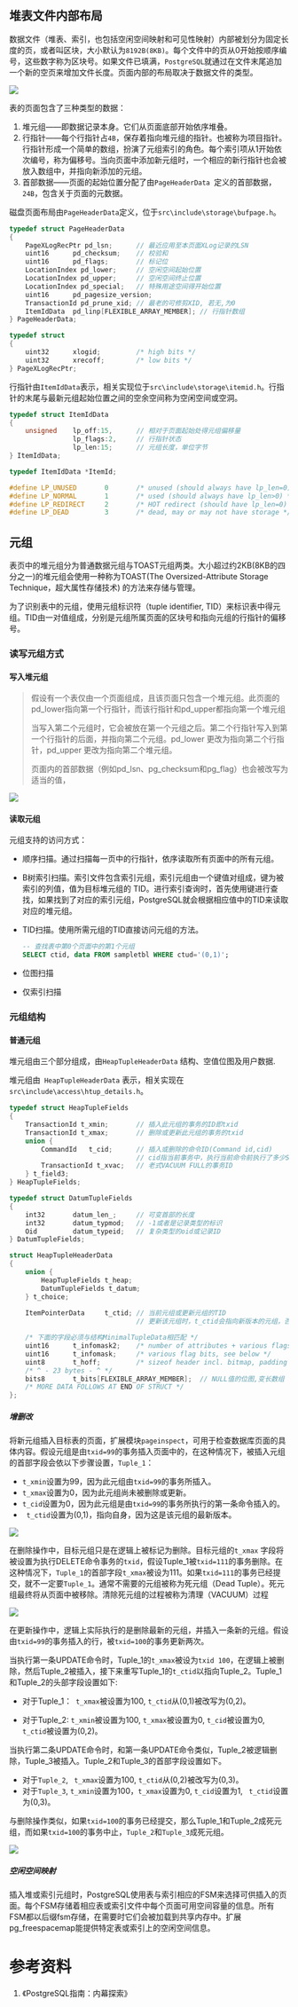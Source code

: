 ## 堆表文件内部布局

数据文件（堆表、索引，也包括空闲空间映射和可见性映射）内部被划分为固定长度的页，或者叫区块，大小默认为`8192B(8KB)`。每个文件中的页从0开始按顺序编号，这些数字称为区块号。如果文件已填满，`PostgreSQL`就通过在文件末尾追加一个新的空页来增加文件长度。页面内部的布局取决于数据文件的类型。

![](./img/table-file-page-location.png)

表的页面包含了三种类型的数据：

1. 堆元组——即数据记录本身。它们从页面底部开始依序堆叠。
2. 行指针——每个行指针占`4B`，保存着指向堆元组的指针。也被称为项目指针。行指针形成一个简单的数组，扮演了元组索引的角色。每个索引项从1开始依次编号，称为偏移号。当向页面中添加新元组时，一个相应的新行指针也会被放入数组中，并指向新添加的元组。
3. 首部数据——页面的起始位置分配了由`PageHeaderData `定义的首部数据，`24B`，包含关于页面的元数据。

磁盘页面布局由`PageHeaderData`定义，位于`src\include\storage\bufpage.h`。

```c
typedef struct PageHeaderData
{
	PageXLogRecPtr pd_lsn;		// 最近应用至本页面XLog记录的LSN
	uint16		pd_checksum;	// 校验和
	uint16		pd_flags;		// 标记位
	LocationIndex pd_lower;		// 空闲空间起始位置
	LocationIndex pd_upper;		// 空闲空间终止位置 
	LocationIndex pd_special;	// 特殊用途空间得开始位置
	uint16		pd_pagesize_version;
	TransactionId pd_prune_xid; // 最老的可修剪XID, 若无,为0
	ItemIdData	pd_linp[FLEXIBLE_ARRAY_MEMBER]; // 行指针数组
} PageHeaderData;

typedef struct
{
	uint32		xlogid;			/* high bits */
	uint32		xrecoff;		/* low bits */
} PageXLogRecPtr;
```

行指针由`ItemIdData`表示，相关实现位于`src\include\storage\itemid.h`。行指针的末尾与最新元组起始位置之间的空余空间称为空闲空间或空洞。

```c
typedef struct ItemIdData
{
	unsigned	lp_off:15,		// 相对于页面起始处得元组偏移量
				lp_flags:2,		// 行指针状态
				lp_len:15;		// 元组长度，单位字节
} ItemIdData;

typedef ItemIdData *ItemId;

#define LP_UNUSED		0		/* unused (should always have lp_len=0) */
#define LP_NORMAL		1		/* used (should always have lp_len>0) */
#define LP_REDIRECT		2		/* HOT redirect (should have lp_len=0) */
#define LP_DEAD			3		/* dead, may or may not have storage */
```

## 元组

表页中的堆元组分为普通数据元组与TOAST元组两类。大小超过约2KB(8KB的四分之一)的堆元组会使用一种称为TOAST(The Oversized-Attribute Storage Technique，超大属性存储技术) 的方法来存储与管理。

为了识别表中的元组，使用元组标识符（tuple identifier, TID）来标识表中得元组。TID由一对值组成，分别是元组所属页面的区块号和指向元组的行指针的偏移号。

### 读写元组方式

#### 写入堆元组

> 假设有一个表仅由一个页面组成，且该页面只包含一个堆元组。此页面的pd_lower指向第一个行指针，而该行指针和pd_upper都指向第一个堆元组
>
> 当写入第二个元组时，它会被放在第一个元组之后。第二个行指针写入到第一个行指针的后面，并指向第二个元组。pd_lower 更改为指向第二个行指针，pd_upper 更改为指向第二个堆元组。
>
> 页面内的首部数据（例如pd_lsn、pg_checksum和pg_flag）也会被改写为适当的值，

![](./img/write-tuple-example.png)



#### 读取元组

元组支持的访问方式：

- 顺序扫描。通过扫描每一页中的行指针，依序读取所有页面中的所有元组。

- B树索引扫描。索引文件包含索引元组，索引元组由一个键值对组成，键为被索引的列值，值为目标堆元组的 TID。进行索引查询时，首先使用键进行查找，如果找到了对应的索引元组，PostgreSQL就会根据相应值中的TID来读取对应的堆元组。

- TID扫描。使用所需元组的TID直接访问元组的方法。

    ```sql
    -- 查找表中第0个页面中的第1个元组
    SELECT ctid, data FROM sampletbl WHERE ctud='(0,1)';
    ```

    

- 位图扫描

- 仅索引扫描

### 元组结构

 #### 普通元组

堆元组由三个部分组成，由`HeapTupleHeaderData` 结构、空值位图及用户数据.

堆元组由` HeapTupleHeaderData` 表示，相关实现在`src\include\access\htup_details.h`。

```c
typedef struct HeapTupleFields
{
	TransactionId t_xmin;		// 插入此元组的事务的ID即txid
	TransactionId t_xmax;		// 删除或更新此元组的事务的txid
	union {
		CommandId	t_cid;		// 插入或删除的命令ID(Command id,cid)
        						// cid指当前事务中，执行当前命令前执行了多少SQL，从零开始计数
		TransactionId t_xvac;	// 老式VACUUM FULL的事务ID
	} t_field3;
} HeapTupleFields;

typedef struct DatumTupleFields
{
	int32		datum_len_;		// 可变首部的长度
	int32		datum_typmod;	// -1或者是记录类型的标识
	Oid			datum_typeid;	// 复杂类型的oid或记录ID
} DatumTupleFields;

struct HeapTupleHeaderData
{
	union {
		HeapTupleFields t_heap;
		DatumTupleFields t_datum;
	} t_choice;
	
    ItemPointerData 	t_ctid; // 当前元组或更新元组的TID
    							// 更新该元组时，t_ctid会指向新版本的元组，否则t_ctid指向自己

	/* 下面的字段必须与结构MinimalTupleData相匹配 */
	uint16		t_infomask2;	/* number of attributes + various flags */
	uint16		t_infomask;		/* various flag bits, see below */
	uint8		t_hoff;			/* sizeof header incl. bitmap, padding */
	/* ^ - 23 bytes - ^ */
	bits8		t_bits[FLEXIBLE_ARRAY_MEMBER];	// NULL值的位图,变长数组
	/* MORE DATA FOLLOWS AT END OF STRUCT */
};
```

##### 增删改

将新元组插入目标表的页面，扩展模块`pageinspect`，可用于检查数据库页面的具体内容。假设元组是由`txid=99`的事务插入页面中的，在这种情况下，被插入元组的首部字段会依以下步骤设置，`Tuple_1`：

-  `t_xmin`设置为99，因为此元组由`txid=99`的事务所插入。
-  `t_xmax`设置为0，因为此元组尚未被删除或更新。
- `t_cid`设置为0，因为此元组是由`txid=99`的事务所执行的第一条命令插入的。
- ` t_ctid`设置为(0,1)，指向自身，因为这是该元组的最新版本。

![](./img/insert-tuple.png)



在删除操作中，目标元组只是在逻辑上被标记为删除。目标元组的`t_xmax` 字段将被设置为执行DELETE命令事务的`txid`，假设Tuple_1被`txid=111`的事务删除。在这种情况下，`Tuple_1`的首部字段`t_xmax`被设为111。如果`txid=111`的事务已经提交，就不一定要`Tuple_1`。通常不需要的元组被称为死元组（Dead Tuple）。死元组最终将从页面中被移除。清除死元组的过程被称为清理（VACUUM）过程

![](./img/delete-tuple.png)



在更新操作中，逻辑上实际执行的是删除最新的元组，并插入一条新的元组。假设由`txid=99`的事务插入的行，被`txid=100`的事务更新两次。

当执行第一条UPDATE命令时，Tuple_1的`t_xmax`被设为`txid 100`，在逻辑上被删除，然后Tuple_2被插入，接下来重写Tuple_1的`t_ctid`以指向Tuple_2。Tuple_1和Tuple_2的头部字段设置如下:

- 对于Tuple_1：` t_xmax`被设置为100, `t_ctid`从(0,1)被改写为(0,2)。

- 对于Tuple_2: `t_xmin`被设置为100, `t_xmax`被设置为0, `t_cid`被设置为0, ` t_ctid`被设置为(0,2)。

当执行第二条UPDATE命令时，和第一条UPDATE命令类似，Tuple_2被逻辑删除，Tuple_3被插入。Tuple_2和Tuple_3的首部字段设置如下。

- 对于`Tuple_2`, ` t_xmax`设置为100, `t_ctid`从(0,2)被改写为(0,3)。
- 对于`Tuple_3`,  `t_xmin`设置为100，`t_xmax`设置为0,  `t_cid`设置为1, ` t_ctid`设置为(0,3)。

与删除操作类似，如果`txid=100`的事务已经提交，那么Tuple_1和Tuple_2成死元组，而如果`txid=100`的事务中止，`Tuple_2`和`Tuple_3`成死元组。

![](./img/update-tuple.png)

##### 空闲空间映射

插入堆或索引元组时，PostgreSQL使用表与索引相应的FSM来选择可供插入的页面。每个FSM存储着相应表或索引文件中每个页面可用空间容量的信息。所有FSM都以后缀fsm存储，在需要时它们会被加载到共享内存中。扩展 pg_freespacemap能提供特定表或索引上的空闲空间信息。



# 参考资料

1. 《PostgreSQL指南：内幕探索》
